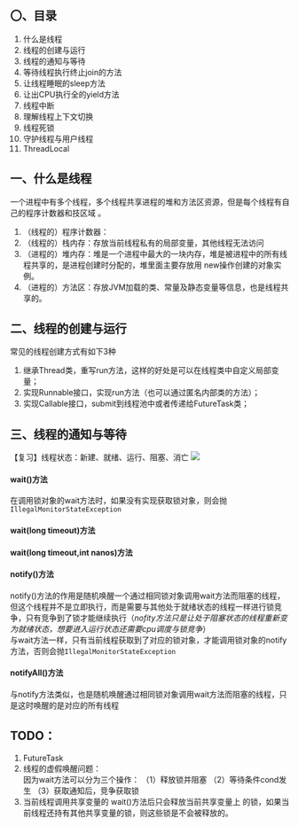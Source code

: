 ## 〇、目录
1. 什么是线程
1. 线程的创建与运行
1. 线程的通知与等待
1. 等待线程执行终止join的方法
1. 让线程睡眠的sleep方法
1. 让出CPU执行全的yield方法
1. 线程中断
1. 理解线程上下文切换
1. 线程死锁
1. 守护线程与用户线程
1. ThreadLocal

## 一、什么是线程
一个进程中有多个线程，多个线程共享进程的堆和方法区资源，但是每个线程有自己的程序计数器和技区域 。
1. （线程的）程序计数器：
1. （线程的）栈内存：存放当前线程私有的局部变量，其他线程无法访问
1. （进程的）堆内存：堆是一个进程中最大的一块内存，堆是被进程中的所有线程共享的，是进程创建时分配的，堆里面主要存放用 new操作创建的对象实例。
1. （进程的）方法区：存放JVM加载的类、常量及静态变量等信息，也是线程共享的。

## 二、线程的创建与运行
常见的线程创建方式有如下3种
1. 继承Thread类，重写run方法，这样的好处是可以在线程类中自定义局部变量；
1. 实现Runnable接口，实现run方法（也可以通过匿名内部类的方法）；
1. 实现Callable接口，submit到线程池中或者传递给FutureTask类；

## 三、线程的通知与等待
【复习】线程状态：新建、就绪、运行、阻塞、消亡 
    ![](images/0102.png)
#### wait()方法

在调用锁对象的wait方法时，如果没有实现获取锁对象，则会抛```IllegalMonitorStateException```
#### wait(long timeout)方法
#### wait(long timeout,int nanos)方法
#### notify()方法
notify()方法的作用是随机唤醒一个通过相同锁对象调用wait方法而阻塞的线程，但这个线程并不是立即执行，而是需要与其他处于就绪状态的线程一样进行锁竞争，只有竞争到了锁才能继续执行（_nofity方法只是让处于阻塞状态的线程重新变为就绪状态，想要进入运行状态还需要cpu调度与锁竞争_）   
与wait方法一样，只有当前线程获取到了对应的锁对象，才能调用锁对象的notify方法，否则会抛```IllegalMonitorStateException```
#### notifyAll()方法
与notify方法类似，也是随机唤醒通过相同锁对象调用wait方法而阻塞的线程，只是这时唤醒的是对应的所有线程

## TODO：
1. FutureTask
1. 线程的虚假唤醒问题：  
    因为wait方法可以分为三个操作：
    （1）释放锁并阻塞
    （2）等待条件cond发生
    （3）获取通知后，竞争获取锁
1. 当前线程调用共享变量的 wait()方法后只会释放当前共享变量上 的锁，如果当前线程还持有其他共享变量的锁，则这些锁是不会被释放的。